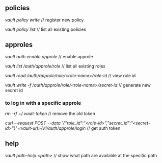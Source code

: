 ## policies

_vault policy write <policy-name> <policy-file-path>_ // register new policy

_vault policy list_ // list all existing policies

## approles

_vault auth enable approle_ // enable approle

_vault list /auth/approle/role_ // list all existing roles

_vault read /auth/approle/role/\<role-name\>/role-id_ // view role id

_vault write -f /auth/approle/role/\<role-name\>/secret-id_ // generate new secret id

### to log in with a specific approle

_rm -rf ~/.vault-token_ // remove the old token

_curl --request POST --data '{"role_id":"\<role-id\>","secret_id":"\<secret-id\>"}' \<vault-url\>/v1/auth/approle/login_ // get auth token

## help

_vault path-help \<path\>_ // show what path are available at the specific path



